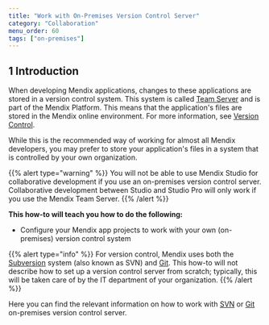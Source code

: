 ```yaml
---
title: "Work with On-Premises Version Control Server"
category: "Collaboration"
menu_order: 60
tags: ["on-premises"]
---
```


## 1 Introduction

When developing Mendix applications, changes to these applications are stored in a version control system. This system is called [Team Server](/developerportal/develop/team-server) and is part of the Mendix Platform. This means that the application's files are stored in the Mendix online environment. For more information, see [Version Control](/refguide/version-control).

While this is the recommended way of working for almost all Mendix developers, you may prefer to store your application's files in a system that is controlled by your own organization.

{{% alert type="warning" %}}
You will not be able to use Mendix Studio for collaborative development if you use an on-premises version control server. Collaborative development between Studio and Studio Pro will only work if you use the Mendix Team Server.
{{% /alert %}}

**This how-to will teach you how to do the following:**

* Configure your Mendix app projects to work with your own (on-premises) version control system

{{% alert type="info" %}}
For version control, Mendix uses both the [Subversion](https://subversion.apache.org) system (also known as SVN) and [Git](https://git-scm.com). This how-to will not describe how to set up a version control server from scratch; typically, this will be taken care of by the IT department of your organization.
{{% /alert %}}

Here you can find the relevant information on how to work with [SVN](./on-premises-svn-howto) or [Git](./on-premises-git-howto) on-premises version control server. 

